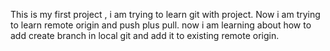 This is my first project , i am trying to learn git with project.
Now i am trying to learn remote origin and push plus pull.
now i am learning about how to add create branch in local git and add it to existing remote origin.
